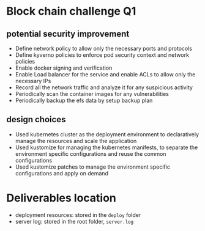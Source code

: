# Block chain challenge Q1

## potential security improvement
- Define network policy to allow only the necessary ports and protocols
- Define kyverno policies to enforce pod security context and network policies
- Enable docker signing and verification
- Enable Load balancer for the service and enable ACLs to allow only the necessary IPs
- Record all the network traffic and analyze it for any suspicious activity
- Periodically scan the container images for any vulnerabilities
- Periodically backup the efs data by setup backup plan

## design choices
- Used kubernetes cluster as the deployment environment to declaratively manage the resources and scale the application
- Used kustomize for managing the kubernetes manifests, to separate the environment specific configurations and reuse the common configurations
- Used kustomize patches to manage the environment specific configurations and apply on demand

# Deliverables location
- deployment resources: stored in the `deploy` folder
- server log: stored in the root folder, `server.log`